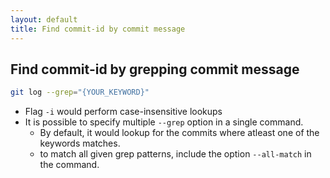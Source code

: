 ```yaml
---
layout: default
title: Find commit-id by commit message
---
```


## Find commit-id by grepping commit message 

```bash
git log --grep="{YOUR_KEYWORD}" 
```

- Flag `-i` would perform case-insensitive lookups
- It is possible to specify multiple `--grep` option in a single command.
  - By default, it would lookup for the commits where atleast one of the keywords matches. 
  - to match all given grep patterns, include the option `--all-match` in the command. 
